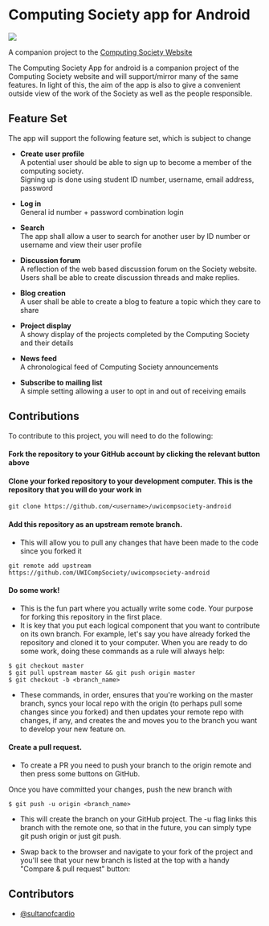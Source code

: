 # Computing Society app for Android

![](http://www.logospike.com/wp-content/uploads/2015/10/Android_Logo_09.png)

A companion project to the [Computing Society Website](https://github.com/UWICompSociety/uwi-cs-webapp/)

The Computing Society App for android is a companion project of the Computing Society website and will support/mirror many of the same features. In light of this, the aim of the app is also to give a convenient outside view of the work of the Society as well as the people responsible.

## Feature Set

The app will support the following feature set, which is subject to change

* <b>Create user profile</b> <br/>
  A potential user should be able to sign up to become a member of the computing society. <br/> 
  Signing up is done using student ID number, username, email address, password
  
* <b>Log in</b><br/>
  General id number + password combination login
  
* <b>Search</b><br/>
  The app shall allow a user to search for another user by ID number or username and view their user profile
  
* <b>Discussion forum</b><br/>
  A reflection of the web based discussion forum on the Society website.<br/>
  Users shall be able to create discussion threads and make replies.
  
* <b>Blog creation</b><br/>
  A user shall be able to create a blog to feature a topic which they care to share

* <b>Project display</b><br/>
  A showy display of the projects completed by the Computing Society and their details

* <b>News feed</b><br/>
  A chronological feed of Computing Society announcements
  
* <b>Subscribe to mailing list</b><br/>
  A simple setting allowing a user to opt in and out of receiving emails


## Contributions

To contribute to this project, you will need to do the following:

#### Fork the repository to your GitHub account by clicking the relevant button above
#### Clone your forked repository to your development computer. This is the repository that you will do your work in
```
git clone https://github.com/<username>/uwicompsociety-android
```

#### Add this repository as an upstream remote branch. 
  * This will allow you to pull any changes that have been made to the code since you forked it
```
git remote add upstream https://github.com/UWICompSociety/uwicompsociety-android
```

#### Do some work! 
  * This is the fun part where you actually write some code. Your purpose for forking this repository in the first place.
  * It is key that you put each logical component that you want to contribute on its own branch. For example, let's say you have already forked the repository and cloned it to your computer. When you are ready to do some work, doing these commands as a rule will always help:
  
  ```
  $ git checkout master
  $ git pull upstream master && git push origin master
  $ git checkout -b <branch_name>
  ```
  
  * These commands, in order, ensures that you're working on the master branch, syncs your local repo with the origin (to perhaps pull some changes since you forked) and then updates your remote repo with changes, if any, and creates the and moves you to the branch you want to develop your new feature on.
  
#### Create a pull request. 

* To create a PR you need to push your branch to the origin remote and then press some buttons on GitHub.

Once you have committed your changes, push the new branch with

```
$ git push -u origin <branch_name>
```

* This will create the branch on your GitHub project. The -u flag links this branch with the remote one, so that in the future, you can simply type git push origin or just git push.

* Swap back to the browser and navigate to your fork of the project and you'll see that your new branch is listed at the top with a handy "Compare &amp; pull request" button:

## Contributors
  * [@sultanofcardio](https://github.com/sultanofcardio)
